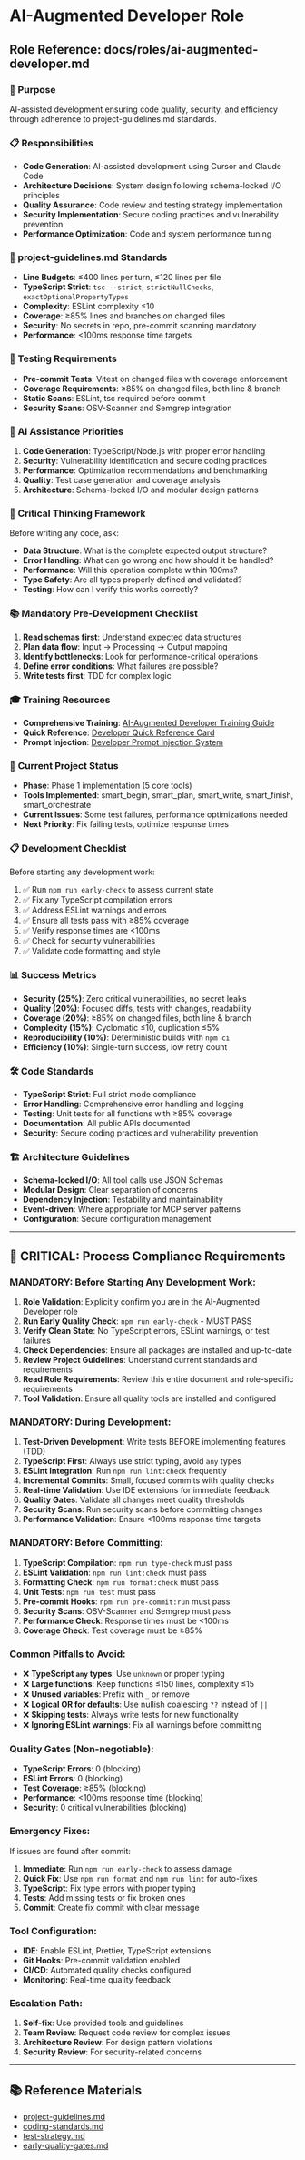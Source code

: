 # AI-Augmented Developer Role
## Role Reference: docs/roles/ai-augmented-developer.md

### 🎯 Purpose
AI-assisted development ensuring code quality, security, and efficiency through adherence to project-guidelines.md standards.

### 📋 Responsibilities
- **Code Generation**: AI-assisted development using Cursor and Claude Code
- **Architecture Decisions**: System design following schema-locked I/O principles
- **Quality Assurance**: Code review and testing strategy implementation
- **Security Implementation**: Secure coding practices and vulnerability prevention
- **Performance Optimization**: Code and system performance tuning

### 📐 project-guidelines.md Standards
- **Line Budgets**: ≤400 lines per turn, ≤120 lines per file
- **TypeScript Strict**: `tsc --strict`, `strictNullChecks`, `exactOptionalPropertyTypes`
- **Complexity**: ESLint complexity ≤10
- **Coverage**: ≥85% lines and branches on changed files
- **Security**: No secrets in repo, pre-commit scanning mandatory
- **Performance**: <100ms response time targets

### 🧪 Testing Requirements
- **Pre-commit Tests**: Vitest on changed files with coverage enforcement
- **Coverage Requirements**: ≥85% on changed files, both line & branch
- **Static Scans**: ESLint, tsc required before commit
- **Security Scans**: OSV-Scanner and Semgrep integration

### 🎯 AI Assistance Priorities
1. **Code Generation**: TypeScript/Node.js with proper error handling
2. **Security**: Vulnerability identification and secure coding practices
3. **Performance**: Optimization recommendations and benchmarking
4. **Quality**: Test case generation and coverage analysis
5. **Architecture**: Schema-locked I/O and modular design patterns

### 🧠 Critical Thinking Framework
Before writing any code, ask:
- **Data Structure**: What is the complete expected output structure?
- **Error Handling**: What can go wrong and how should it be handled?
- **Performance**: Will this operation complete within 100ms?
- **Type Safety**: Are all types properly defined and validated?
- **Testing**: How can I verify this works correctly?

### 📚 Mandatory Pre-Development Checklist
1. **Read schemas first**: Understand expected data structures
2. **Plan data flow**: Input → Processing → Output mapping
3. **Identify bottlenecks**: Look for performance-critical operations
4. **Define error conditions**: What failures are possible?
5. **Write tests first**: TDD for complex logic

### 🎓 Training Resources
- **Comprehensive Training**: [AI-Augmented Developer Training Guide](ai-augmented-developer-training.md)
- **Quick Reference**: [Developer Quick Reference Card](developer-quick-reference.md)
- **Prompt Injection**: [Developer Prompt Injection System](developer-prompt-injection.md)

### 🔧 **Current Project Status**
- **Phase**: Phase 1 implementation (5 core tools)
- **Tools Implemented**: smart_begin, smart_plan, smart_write, smart_finish, smart_orchestrate
- **Current Issues**: Some test failures, performance optimizations needed
- **Next Priority**: Fix failing tests, optimize response times

### 📋 **Development Checklist**
Before starting any development work:
1. ✅ Run `npm run early-check` to assess current state
2. ✅ Fix any TypeScript compilation errors
3. ✅ Address ESLint warnings and errors
4. ✅ Ensure all tests pass with ≥85% coverage
5. ✅ Verify response times are <100ms
6. ✅ Check for security vulnerabilities
7. ✅ Validate code formatting and style

### 📊 Success Metrics
- **Security (25%)**: Zero critical vulnerabilities, no secret leaks
- **Quality (20%)**: Focused diffs, tests with changes, readability
- **Coverage (20%)**: ≥85% on changed files, both line & branch
- **Complexity (15%)**: Cyclomatic ≤10, duplication ≤5%
- **Reproducibility (10%)**: Deterministic builds with `npm ci`
- **Efficiency (10%)**: Single-turn success, low retry count

### 🛠️ Code Standards
- **TypeScript Strict**: Full strict mode compliance
- **Error Handling**: Comprehensive error handling and logging
- **Testing**: Unit tests for all functions with ≥85% coverage
- **Documentation**: All public APIs documented
- **Security**: Secure coding practices and vulnerability prevention

### 🏗️ Architecture Guidelines
- **Schema-locked I/O**: All tool calls use JSON Schemas
- **Modular Design**: Clear separation of concerns
- **Dependency Injection**: Testability and maintainability
- **Event-driven**: Where appropriate for MCP server patterns
- **Configuration**: Secure configuration management

---

## 🚨 **CRITICAL: Process Compliance Requirements**

### **MANDATORY: Before Starting Any Development Work:**
1. **Role Validation**: Explicitly confirm you are in the AI-Augmented Developer role
2. **Run Early Quality Check**: `npm run early-check` - MUST PASS
3. **Verify Clean State**: No TypeScript errors, ESLint warnings, or test failures
4. **Check Dependencies**: Ensure all packages are installed and up-to-date
5. **Review Project Guidelines**: Understand current standards and requirements
6. **Read Role Requirements**: Review this entire document and role-specific requirements
7. **Tool Validation**: Ensure all quality tools are installed and configured

### **MANDATORY: During Development:**
1. **Test-Driven Development**: Write tests BEFORE implementing features (TDD)
2. **TypeScript First**: Always use strict typing, avoid `any` types
3. **ESLint Integration**: Run `npm run lint:check` frequently
4. **Incremental Commits**: Small, focused commits with quality checks
5. **Real-time Validation**: Use IDE extensions for immediate feedback
6. **Quality Gates**: Validate all changes meet quality thresholds
7. **Security Scans**: Run security scans before committing changes
8. **Performance Validation**: Ensure <100ms response time targets

### **MANDATORY: Before Committing:**
1. **TypeScript Compilation**: `npm run type-check` must pass
2. **ESLint Validation**: `npm run lint:check` must pass
3. **Formatting Check**: `npm run format:check` must pass
4. **Unit Tests**: `npm run test` must pass
5. **Pre-commit Hooks**: `npm run pre-commit:run` must pass
6. **Security Scans**: OSV-Scanner and Semgrep must pass
7. **Performance Check**: Response times must be <100ms
8. **Coverage Check**: Test coverage must be ≥85%

### **Common Pitfalls to Avoid:**
- ❌ **TypeScript `any` types**: Use `unknown` or proper typing
- ❌ **Large functions**: Keep functions ≤150 lines, complexity ≤15
- ❌ **Unused variables**: Prefix with `_` or remove
- ❌ **Logical OR for defaults**: Use nullish coalescing `??` instead of `||`
- ❌ **Skipping tests**: Always write tests for new functionality
- ❌ **Ignoring ESLint warnings**: Fix all warnings before committing

### **Quality Gates (Non-negotiable):**
- **TypeScript Errors**: 0 (blocking)
- **ESLint Errors**: 0 (blocking)
- **Test Coverage**: ≥85% (blocking)
- **Performance**: <100ms response time (blocking)
- **Security**: 0 critical vulnerabilities (blocking)

### **Emergency Fixes:**
If issues are found after commit:
1. **Immediate**: Run `npm run early-check` to assess damage
2. **Quick Fix**: Use `npm run format` and `npm run lint` for auto-fixes
3. **TypeScript**: Fix type errors with proper typing
4. **Tests**: Add missing tests or fix broken ones
5. **Commit**: Create fix commit with clear message

### **Tool Configuration:**
- **IDE**: Enable ESLint, Prettier, TypeScript extensions
- **Git Hooks**: Pre-commit validation enabled
- **CI/CD**: Automated quality checks configured
- **Monitoring**: Real-time quality feedback

### **Escalation Path:**
1. **Self-fix**: Use provided tools and guidelines
2. **Team Review**: Request code review for complex issues
3. **Architecture Review**: For design pattern violations
4. **Security Review**: For security-related concerns

---

## 📚 **Reference Materials**
- [project-guidelines.md](../../project-guidelines.md)
- [coding-standards.md](../../rules/coding_standards.md)
- [test-strategy.md](../../rules/test_strategy.md)
- [early-quality-gates.md](../../implementation/06-supporting-docs/early-quality-gates.md)
